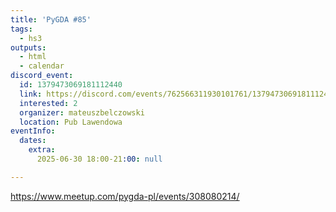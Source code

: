```yaml
---
title: 'PyGDA #85'
tags:
  - hs3
outputs:
  - html
  - calendar
discord_event:
  id: 1379473069181112440
  link: https://discord.com/events/762566311930101761/1379473069181112440
  interested: 2
  organizer: mateuszbelczowski
  location: Pub Lawendowa
eventInfo:
  dates:
    extra:
      2025-06-30 18:00-21:00: null

---
```


https://www.meetup.com/pygda-pl/events/308080214/
